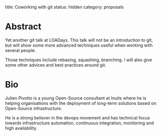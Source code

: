 title: Coworking with git
status: hidden
category: proposals

 # Abstract

Yet another git talk at LOADays. This talk will not be an introduction to git,
but will show some more advanced techniques useful when working with several
people.

Those techniques include rebasing, squashing, branching. I will also give some
other advices and best practices around git.

 # Bio

Julien Pivotto is a young Open-Source consultant at Inuits where he is helping
organisations with the deployment of long-term solutions based on Open-Source
infrastructure.

He is a strong believer in the devops movement and has technical focus towards
infrastructure automation, continuous integration, monitoring and high
availability.
